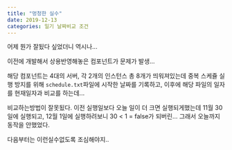```yaml
---
title: "멍청한 실수"
date: 2019-12-13
categories: 일기 날짜비교 조건
---
```

어제 뭔가 잘됬다 싶었더니 역시나...

이전에 개발해서 상용반영해놓은 컴포넌트가 문제가 발생...

해당 컴포넌트는 4대의 서버, 각 2개의 인스턴스 총 8개가 띄워져있는데 중복 스케쥴 실행 방지를 위해
```schedule.txt```파일에 시작한 날짜를 기록하고, 이후에 해당 파일의 일자를 현재일자과 비교를 하는데...

비교하는방법이 잘못됬다.
이전 실행일보다 오늘 일이 더 크면 실행되게했는데
11월 30일에 실행되고, 12월 1일에 실행하려보니 30 < 1 = false가 되버린... 그래서 오늘까지 동작을 안했었다.

다음부터는 이런실수없도록 조심해야지..
